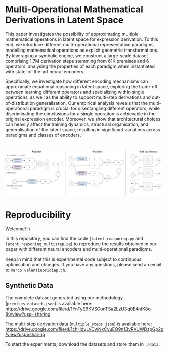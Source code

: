 # Multi-Operational Mathematical Derivations in Latent Space

This paper investigates the possibility of approximating multiple mathematical operations in latent space for expression derivation. To this end, we introduce different multi-operational representation paradigms, modelling mathematical operations as explicit geometric transformations. By leveraging a symbolic engine, we construct a large-scale dataset comprising 1.7M derivation steps stemming from 61K premises and 6 operators, analysing the properties of each paradigm when instantiated with state-of-the-art neural encoders.

Specifically, we investigate how different encoding mechanisms can approximate equational reasoning in latent space, exploring the trade-off between learning different operators and specialising within single operations, as well as the ability to support multi-step derivations and out-of-distribution generalisation.
Our empirical analysis reveals that the multi-operational paradigm is crucial for disentangling different operators, while discriminating the conclusions for a single operation is achievable in the original expression encoder. Moreover, we show that architectural choices can heavily affect the training dynamics, structural organisation, and generalisation of the latent space, resulting in significant variations across paradigms and classes of encoders.

#

![Image description](latent_math_reasoning.png)

# Reproducibility

Welcome! :) 

In this repository, you can find the code (`latent_reasoning.py` and `latent_reasoning_multistep.py`) to reproduce the results obtained in our paper with different neural encoders and multi-operational paradigms.

Keep in mind that this is experimental code subject to continuous optimisation and changes. If you have any questions, please send an email to `marco.valentino@idiap.ch`.

## Synthetic Data

The complete dataset generated using our methodology (`premises_dataset.json`) is available here: https://drive.google.com/file/d/1YnTyE9KVSGonTSa2LzU3q0E4ntK8q-8u/view?usp=sharing

The multi-step derivation data (`multiple_steps.json`) is available here: https://drive.google.com/file/d/1chHdyLVCwNxCvuEQ9n13yRVUWDspGp2g/view?usp=sharing

To start the experiments, download the datasets and store them in `./data`.
